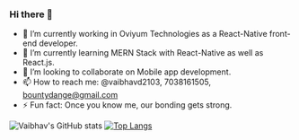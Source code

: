 ### Hi there 👋

- 🔭 I’m currently working in Oviyum Technologies as a React-Native front-end developer.
- 🌱 I’m currently learning MERN Stack with React-Native as well as React.js.
- 👯 I’m looking to collaborate on Mobile app development.
- 📫 How to reach me: @vaibhavd2103, 7038161505, bountydange@gmail.com
- ⚡ Fun fact: Once you know me, our bonding gets strong.

![Vaibhav's GitHub stats](https://github-readme-stats.vercel.app/api?username=vaibhavd2103&show_icons=true&theme=synthwave)       [![Top Langs](https://github-readme-stats.vercel.app/api/top-langs/?username=vaibhavd2103&layout=compact&theme=synthwave)](https://github.com/vaibhavd2103/github-readme-stats)




